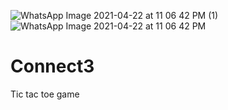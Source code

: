 ![WhatsApp Image 2021-04-22 at 11 06 42 PM (1)](https://user-images.githubusercontent.com/56580646/115761071-917e8100-a3bf-11eb-8bdb-94772fcaa758.jpeg)
![WhatsApp Image 2021-04-22 at 11 06 42 PM](https://user-images.githubusercontent.com/56580646/115761076-92afae00-a3bf-11eb-939b-98fa45912b30.jpeg)
# Connect3
 Tic tac toe game 
